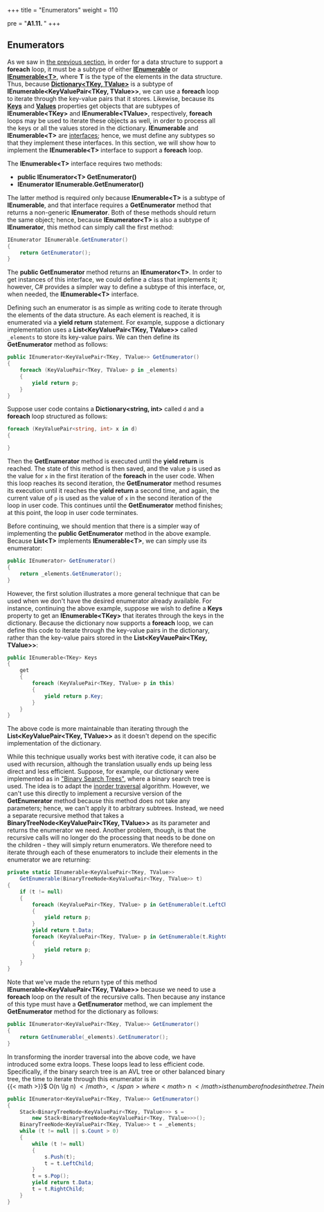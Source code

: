 +++
title = "Enumerators"
weight = 110

pre = "<b>A1.11. </b>"
+++

## Enumerators

As we saw in [the previous section](/appendix/syntax/foreach), in order for a data structure to support a **foreach** loop, it must be a subtype of either [**IEnumerable**](https://docs.microsoft.com/en-us/dotnet/api/system.collections.ienumerable?view=netframework-4.7.2) or [**IEnumerable\<T\>**](https://docs.microsoft.com/en-us/dotnet/api/system.collections.generic.ienumerable-1?view=netframework-4.7.2), where **T** is the type of the elements in the data structure. Thus, because [**Dictionary\<TKey, TValue\>**](https://docs.microsoft.com/en-us/dotnet/api/system.collections.generic.dictionary-2?view=netframework-4.7.2) is a subtype of **IEnumerable\<KeyValuePair\<TKey, TValue\>\>**, we can use a **foreach** loop to iterate through the key-value pairs that it stores. Likewise, because its [**Keys**](https://docs.microsoft.com/en-us/dotnet/api/system.collections.generic.dictionary-2.keys?view=netframework-4.7.2) and [**Values**](https://docs.microsoft.com/en-us/dotnet/api/system.collections.generic.dictionary-2.values?view=netframework-4.7.2) properties get objects that are subtypes of **IEnumerable\<TKey\>** and **IEnumerable\<TValue\>**, respectively, **foreach** loops may be used to iterate these objects as well, in order to process all the keys or all the values stored in the dictionary. **IEnumerable** and **IEnumerable\<T\>** are [interfaces](/trees/tries/multiple-impl); hence, we must define any subtypes so that they implement these interfaces. In this section, we will show how to implement the **IEnumerable\<T\>** interface to support a **foreach** loop.

The **IEnumerable\<T\>** interface requires two methods:

- **public IEnumerator\<T\> GetEnumerator()**
- **IEnumerator IEnumerable.GetEnumerator()**

The latter method is required only because **IEnumerable\<T\>** is a subtype of **IEnumerable**, and that interface requires a **GetEnumerator** method that returns a non-generic **IEnumerator**. Both of these methods should return the same object; hence, because **IEnumerator\<T\>** is also a subtype of **IEnumerator**, this method can simply call the first method:

```C#
IEnumerator IEnumerable.GetEnumerator()
{
    return GetEnumerator();
}
```

The **public GetEnumerator** method returns an **IEnumerator\<T\>**. In order to get instances of this interface, we could define a class that implements it; however, C\# provides a simpler way to define a subtype of this interface, or, when needed, the **IEnumerable\<T\>** interface.

Defining such an enumerator is as simple as writing code to iterate through the elements of the data structure. As each element is reached, it is enumerated via a **yield return** statement. For example, suppose a dictionary implementation uses a **List\<KeyValuePair\<TKey, TValue\>\>** called `_elements` to store its key-value pairs. We can then define its **GetEnumerator** method as follows:

```C#
public IEnumerator<KeyValuePair<TKey, TValue>> GetEnumerator()
{
    foreach (KeyValuePair<TKey, TValue> p in _elements)
    {
        yield return p;
    }
}
```

Suppose user code contains a **Dictionary\<string, int\>** called `d` and a **foreach** loop structured as follows:

```C#
foreach (KeyValuePair<string, int> x in d)
{

}
```

Then the **GetEnumerator** method is executed until the **yield return** is reached. The state of this method is then saved, and the value `p` is used as the value for `x` in the first iteration of the **foreach** in the user code. When this loop reaches its second iteration, the **GetEnumerator** method resumes its execution until it reaches the **yield return** a second time, and again, the current value of `p` is used as the value of `x` in the second iteration of the loop in user code. This continues until the **GetEnumerator** method finishes; at this point, the loop in user code terminates.

Before continuing, we should mention that there is a simpler way of implementing the **public GetEnumerator** method in the above example. Because **List\<T\>** implements **IEnumerable\<T\>**, we can simply use its enumerator:

```C#
public IEnumerator> GetEnumerator()
{
    return _elements.GetEnumerator();
}
```

However, the first solution illustrates a more general technique that can be used when we don't have the desired enumerator already available. For instance, continuing the above example, suppose we wish to define a **Keys** property to get an **IEnumerable\<TKey\>** that iterates through the keys in the dictionary. Because the dictionary now supports a **foreach** loop, we can define this code to iterate through the key-value pairs in the dictionary, rather than the key-value pairs stored in the **List\<KeyVauePair\<TKey, TValue\>\>**:

```C#
public IEnumerable<TKey> Keys
{
    get
    {
        foreach (KeyValuePair<TKey, TValue> p in this)
        {
            yield return p.Key;
        }
    }
}
```

The above code is more maintainable than iterating through the **List\<KeyValuePair\<TKey, TValue\>\>** as it doesn't depend on the specific implementation of the dictionary.

While this technique usually works best with iterative code, it can also be used with recursion, although the translation usually ends up being less direct and less efficient. Suppose, for example, our dictionary were implemented as in ["Binary Search Trees"](/trees/bst), where a binary search tree is used. The idea is to adapt the [inorder traversal](/trees/bst/inorder) algorithm. However, we can't use this directly to implement a recursive version of the **GetEnumerator** method because this method does not take any parameters; hence, we can't apply it to arbitrary subtrees. Instead, we need a separate recursive method that takes a **BinaryTreeNode\<KeyValuePair\<TKey, TValue\>\>** as its parameter and returns the enumerator we need. Another problem, though, is that the recursive calls will no longer do the processing that needs to be done on the children - they will simply return enumerators. We therefore need to iterate through each of these enumerators to include their elements in the enumerator we are returning:

```C#
private static IEnumerable<KeyValuePair<TKey, TValue>>
    GetEnumerable(BinaryTreeNode<KeyValuePair<TKey, TValue>> t)
{
    if (t != null)
    {
        foreach (KeyValuePair<TKey, TValue> p in GetEnumerable(t.LeftChild))
        {
            yield return p;
        }
        yield return t.Data;
        foreach (KeyValuePair<TKey, TValue> p in GetEnumerable(t.RightChild))
        {
            yield return p;
        }
    }
}
```

Note that we've made the return type of this method **IEnumerable\<KeyValuePair\<TKey, TValue\>\>** because we need to use a **foreach** loop on the result of the recursive calls. Then because any instance of this type must have a **GetEnumerator** method, we can implement the **GetEnumerator** method for the dictionary as follows:

```C#
public IEnumerator<KeyValuePair<TKey, TValue>> GetEnumerator()
{
    return GetEnumerable(_elements).GetEnumerator();
}
```

In transforming the inorder traversal into the above code, we have introduced some extra loops. These loops lead to less efficient code. Specifically, if the binary search tree is an AVL tree or other balanced binary tree, the time to iterate through this enumerator is in <span style="white-space:nowrap">{{< math >}}$ O(n \lg n) ${{< /math >}},</span> where {{< math >}}$ n ${{< /math >}} is the number of nodes in the tree. The inorder traversal, by contrast, runs in {{< math >}}$ O(n) ${{< /math >}} time. In order to achieve this running time with an enumerator, we need to translate the inorder traversal to iterative code using a stack. However, this code isn't easy to understand:

```C#
public IEnumerator<KeyValuePair<TKey, TValue>> GetEnumerator()
{
    Stack<BinaryTreeNode<KeyValuePair<TKey, TValue>>> s = 
        new Stack<BinaryTreeNode<KeyValuePair<TKey, TValue>>>();
    BinaryTreeNode<KeyValuePair<TKey, TValue>> t = _elements;
    while (t != null || s.Count > 0)
    {
        while (t != null)
        {
            s.Push(t);
            t = t.LeftChild;
        }
        t = s.Pop();
        yield return t.Data;
        t = t.RightChild;
    }
}
```
